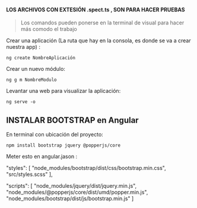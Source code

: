 #### LOS ARCHIVOS CON EXTESIÓN .spect.ts , SON PARA HACER PRUEBAS

> Los comandos pueden ponerse en la terminal de visual para hacer más comodo el trabajo

Crear una aplicación (La ruta que hay en la consola, es donde se va a crear nuestra app) :

`ng create NombreAplicación`

Crear un nuevo módulo:

`ng g m NombreModulo`

Levantar una web para visualizar la aplicación:

`ng serve -o`

## INSTALAR BOOTSTRAP en Angular

En terminal con ubicación del proyecto:

`npm install bootstrap jquery @popperjs/core`

Meter esto en angular.jason :

"styles": [
  "node_modules/bootstrap/dist/css/bootstrap.min.css",
  "src/styles.scss"
],

"scripts": [
  "node_modules/jquery/dist/jquery.min.js",
  "node_modules/@popperjs/core/dist/umd/popper.min.js",
  "node_modules/bootstrap/dist/js/bootstrap.min.js"
]
